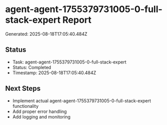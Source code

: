 # agent-agent-1755379731005-0-full-stack-expert Report

Generated: 2025-08-18T17:05:40.484Z

## Status
- Task: agent-agent-1755379731005-0-full-stack-expert
- Status: Completed
- Timestamp: 2025-08-18T17:05:40.484Z

## Next Steps
- Implement actual agent-agent-1755379731005-0-full-stack-expert functionality
- Add proper error handling
- Add logging and monitoring
